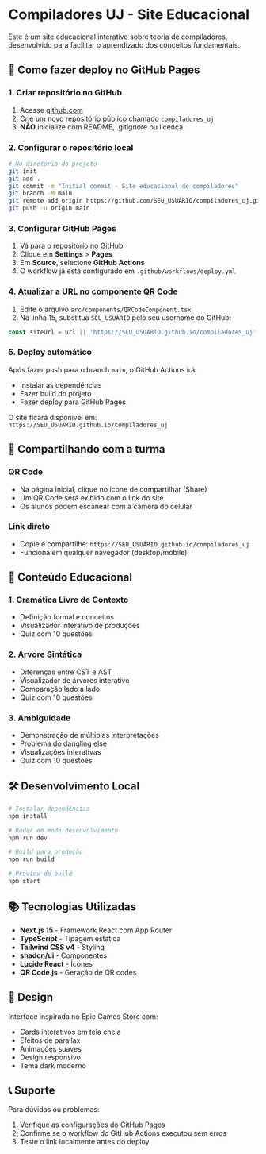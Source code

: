 # Compiladores UJ - Site Educacional

Este é um site educacional interativo sobre teoria de compiladores, desenvolvido para facilitar o aprendizado dos conceitos fundamentais.

## 🚀 Como fazer deploy no GitHub Pages

### 1. Criar repositório no GitHub
1. Acesse [github.com](https://github.com)
2. Crie um novo repositório público chamado `compiladores_uj`
3. **NÃO** inicialize com README, .gitignore ou licença

### 2. Configurar o repositório local
```bash
# No diretório do projeto
git init
git add .
git commit -m "Initial commit - Site educacional de compiladores"
git branch -M main
git remote add origin https://github.com/SEU_USUÁRIO/compiladores_uj.git
git push -u origin main
```

### 3. Configurar GitHub Pages
1. Vá para o repositório no GitHub
2. Clique em **Settings** > **Pages**
3. Em **Source**, selecione **GitHub Actions**
4. O workflow já está configurado em `.github/workflows/deploy.yml`

### 4. Atualizar a URL no componente QR Code
1. Edite o arquivo `src/components/QRCodeComponent.tsx`
2. Na linha 15, substitua `SEU_USUÁRIO` pelo seu username do GitHub:
```typescript
const siteUrl = url || 'https://SEU_USUÁRIO.github.io/compiladores_uj'
```

### 5. Deploy automático
Após fazer push para o branch `main`, o GitHub Actions irá:
- Instalar as dependências
- Fazer build do projeto
- Fazer deploy para GitHub Pages

O site ficará disponível em: `https://SEU_USUÁRIO.github.io/compiladores_uj`

## 📱 Compartilhando com a turma

### QR Code
- Na página inicial, clique no ícone de compartilhar (Share)
- Um QR Code será exibido com o link do site
- Os alunos podem escanear com a câmera do celular

### Link direto
- Copie e compartilhe: `https://SEU_USUÁRIO.github.io/compiladores_uj`
- Funciona em qualquer navegador (desktop/mobile)

## 🎯 Conteúdo Educacional

### 1. Gramática Livre de Contexto
- Definição formal e conceitos
- Visualizador interativo de produções
- Quiz com 10 questões

### 2. Árvore Sintática
- Diferenças entre CST e AST
- Visualizador de árvores interativo
- Comparação lado a lado
- Quiz com 10 questões

### 3. Ambiguidade
- Demonstração de múltiplas interpretações
- Problema do dangling else
- Visualizações interativas
- Quiz com 10 questões

## 🛠️ Desenvolvimento Local

```bash
# Instalar dependências
npm install

# Rodar em modo desenvolvimento
npm run dev

# Build para produção
npm run build

# Preview do build
npm start
```

## 📚 Tecnologias Utilizadas

- **Next.js 15** - Framework React com App Router
- **TypeScript** - Tipagem estática
- **Tailwind CSS v4** - Styling
- **shadcn/ui** - Componentes
- **Lucide React** - Ícones
- **QR Code.js** - Geração de QR codes

## 🎨 Design

Interface inspirada no Epic Games Store com:
- Cards interativos em tela cheia
- Efeitos de parallax
- Animações suaves
- Design responsivo
- Tema dark moderno

## 📞 Suporte

Para dúvidas ou problemas:
1. Verifique as configurações do GitHub Pages
2. Confirme se o workflow do GitHub Actions executou sem erros
3. Teste o link localmente antes do deploy
